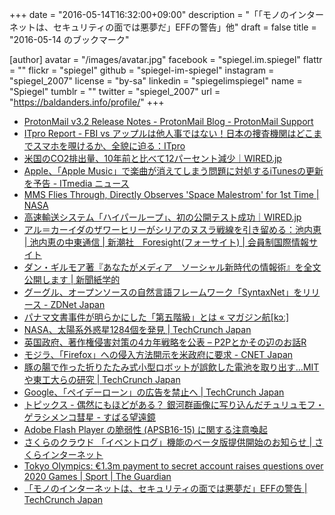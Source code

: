 +++
date = "2016-05-14T16:32:00+09:00"
description = "「「モノのインターネットは、セキュリティの面では悪夢だ」EFFの警告」他"
draft = false
title = "2016-05-14 のブックマーク"

[author]
  avatar = "/images/avatar.jpg"
  facebook = "spiegel.im.spiegel"
  flattr = ""
  flickr = "spiegel"
  github = "spiegel-im-spiegel"
  instagram = "spiegel_2007"
  license = "by-sa"
  linkedin = "spiegelimspiegel"
  name = "Spiegel"
  tumblr = ""
  twitter = "spiegel_2007"
  url = "https://baldanders.info/profile/"
+++

- [ProtonMail v3.2 Release Notes - ProtonMail Blog - ProtonMail Support](https://protonmail.com/blog/protonmail-beta-v3-2-release-notes/)
- [ITpro Report - FBI vs アップルは他人事ではない！日本の捜査機関はどこまでスマホを覗けるか、全貌に迫る：ITpro](http://itpro.nikkeibp.co.jp/atcl/column/14/090100053/051300151/?rt=nocnt)
- [米国のCO2排出量、10年前と比べて12パーセント減少｜WIRED.jp](http://wired.jp/2016/05/12/us-carbon-emissions-drop/)
- [Apple、「Apple Music」で楽曲が消えてしまう問題に対処するiTunesの更新を予告 - ITmedia ニュース](http://www.itmedia.co.jp/news/articles/1605/14/news036.html)
- [MMS Flies Through, Directly Observes 'Space Malestrom' for 1st Time | NASA](http://www.nasa.gov/feature/goddard/2016/nasa-directly-observes-fundamental-process-of-nature-for-1st-time)
- [高速輸送システム「ハイパーループ」、初の公開テスト成功｜WIRED.jp](http://wired.jp/2016/05/13/hyperloop-one-rebrands-announces-test/)
- [アル＝カーイダのザワーヒリーがシリアのヌスラ戦線を引き留める：池内恵 | 池内恵の中東通信 | 新潮社　Foresight(フォーサイト) | 会員制国際情報サイト](http://www.fsight.jp/articles/-/41178)
- [ダン・ギルモア著『あなたがメディア　ソーシャル新時代の情報術』を全文公開します | 新聞紙学的](https://kaztaira.wordpress.com/2016/05/12/%E3%83%80%E3%83%B3%E3%83%BB%E3%82%AE%E3%83%AB%E3%83%A2%E3%82%A2%E8%91%97%E3%80%8E%E3%81%82%E3%81%AA%E3%81%9F%E3%81%8C%E3%83%A1%E3%83%87%E3%82%A3%E3%82%A2%E3%80%80%E3%82%BD%E3%83%BC%E3%82%B7%E3%83%A3/)
- [グーグル、オープンソースの自然言語フレームワーク「SyntaxNet」をリリース - ZDNet Japan](http://japan.zdnet.com/article/35082535/)
- [パナマ文書事件が明らかにした「第五階級」とは « マガジン航[kɔː]](http://magazine-k.jp/2016/05/13/panama-papers-and-fifth-estate/)
- [NASA、太陽系外惑星1284個を発見 | TechCrunch Japan](http://jp.techcrunch.com/2016/05/13/20160512astronomers-announce-largest-batch-of-new-planets-ever-discovered/)
- [英国政府、著作権侵害対策の4カ年戦略を公表 – P2Pとかその辺のお話R](http://p2ptk.org/copyright/312)
- [モジラ、「Firefox」への侵入方法開示を米政府に要求 - CNET Japan](http://japan.cnet.com/news/service/35082550/)
- [豚の腸で作った折りたたみ式小型ロボットが誤飲した電池を取り出す…MITや東工大らの研究 | TechCrunch Japan](http://jp.techcrunch.com/2016/05/13/20160512meatbot/)
- [Google、「ペイデーローン」の広告を禁止へ | TechCrunch Japan](http://jp.techcrunch.com/2016/05/12/20160511google-to-restrict-ads-for-payday-loans/)
- [トピックス - 偶然にもほどがある？ 銀河群画像に写り込んだチュリュモフ・ゲラシメンコ彗星 - すばる望遠鏡](http://subarutelescope.org/Topics/2016/05/12/j_index.html)
- [Adobe Flash Player の脆弱性 (APSB16-15) に関する注意喚起](https://www.jpcert.or.jp/at/2016/at160024.html)
- [さくらのクラウド 「イベントログ」機能のベータ版提供開始のお知らせ | さくらインターネット](https://www.sakura.ad.jp/news/sakurainfo/newsentry.php?id=1285)
- [Tokyo Olympics: €1.3m payment to secret account raises questions over 2020 Games | Sport | The Guardian](https://www.theguardian.com/sport/2016/may/11/tokyo-olympics-payment-diack-2020-games)
- [「モノのインターネットは、セキュリティの面では悪夢だ」EFFの警告 | TechCrunch Japan](http://jp.techcrunch.com/2016/05/12/20160509the-internet-of-things-is-security-nightmare-warns-eff/)
